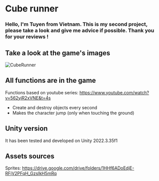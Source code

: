 # Cube runner
### Hello, I'm Tuyen from Vietnam. This is my second project, please take a look and give me advice if possible. Thank you for your reviews !
## Take a look at the game's images
![CubeRunner](https://github.com/user-attachments/assets/f93bebf9-6e42-4383-a85d-2f4d9408787c)


## All functions are in the game
Functions based on youtube series: https://www.youtube.com/watch?v=562yiR2xVNE&t=4s
* Create and destroy objects every second
* Makes the character jump (only when touching the ground)

## Unity version
It has been tested and developed on Unity 2022.3.35f1
## Assets sources

Sprites: https://drive.google.com/drive/folders/1HHf6ADoEdjE-RFjV2PFqH_GzsIkH5mRq 




